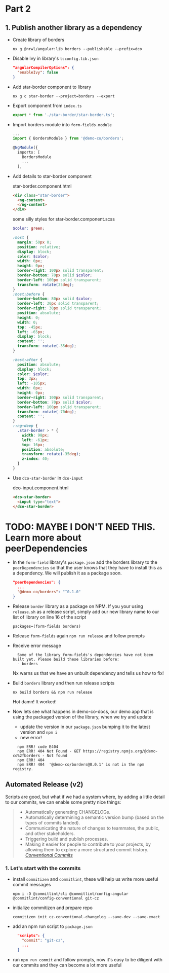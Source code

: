 # Part 2

## 1. Publish another library as a dependency
- Create library of borders

    `nx g @nrwl/angular:lib borders --publishable --prefix=dco`

- Disable Ivy in library's `tsconfig.lib.json`

  ```json
  "angularCompilerOptions": {
    "enableIvy": false
  }
  ```

- Add star-border component to library

  `nx g c star-border --project=borders --export`

- Export component from `index.ts`

  ```ts
  export * from './star-border/star-border.ts';
  ```

- Import borders module into `form-fields.module`

    ```ts
    ...
    import { BordersModule } from '@demo-co/borders';

    @NgModule({
      imports: [
        BordersModule
        ...
      ],
    ```
- Add details to star-border component

    star-border.component.html

    ```html
    <div class="star-border">
      <ng-content>
      </ng-content>
    </div>
    ```
    some silly styles for star-border.component.scss
    ```scss
    $color: green;

    :host {
      margin: 50px 0;
      position: relative;
      display: block;
      color: $color;
      width: 0px;
      height: 0px;
      border-right: 100px solid transparent;
      border-bottom: 70px solid $color;
      border-left: 100px solid transparent;
      transform: rotate(35deg);
    }
    :host:before {
      border-bottom: 80px solid $color;
      border-left: 30px solid transparent;
      border-right: 30px solid transparent;
      position: absolute;
      height: 0;
      width: 0;
      top: -45px;
      left: -65px;
      display: block;
      content: '';
      transform: rotate(-35deg);
    }

    :host:after {
      position: absolute;
      display: block;
      color: $color;
      top: 3px;
      left: -105px;
      width: 0px;
      height: 0px;
      border-right: 100px solid transparent;
      border-bottom: 70px solid $color;
      border-left: 100px solid transparent;
      transform: rotate(-70deg);
      content: '';
    }
    ::ng-deep {
      .star-border > * {
        width: 98px;
        left: -61px;
        top: 16px;
        position: absolute;
        transform: rotate(-35deg);
        z-index: 40;
      }
    }
    ```
- Use `dco-star-border` in `dco-input`

    dco-input.component.html
    ```html
    <dco-star-border>
      <input type="text">
    </dco-star-border>
    ```

# TODO: MAYBE I DON'T NEED THIS. Learn more about peerDependencies
- In the `form-field` library's `package.json` add the borders library to the `peerDependencies` so that the user knows that they have to install this as a dependency. We will publish it as a package soon.
  ```json
  "peerDependencies": {
    ...
    "@demo-co/borders": "^0.1.0"
  }
  ```

- Release `border` library as a package on NPM. If you your using `release.sh` as a release script, simply add our new library name to our list of library on line 16 of the script
  ```
  packages=(form-fields borders)
  ```
- Release `form-fields` again `npm run release` and follow prompts

- Receive error message
    ```
      Some of the library form-fields's dependencies have not been built yet. Please build these libraries before:
      - borders
    ```
    Nx warns us that we have an unbuilt dependency and tells us how to fix!

- Build `borders` library and then run release scripts

  `nx build borders && npm run release`

  Hot damn! It worked!

- Now lets see what happens in demo-co-docs, our demo app that is using the packaged version of the library, when we try and update

  - update the version in our `package.json` bumping it to the latest version and `npm i`
  - new error!

  ```
    npm ERR! code E404
    npm ERR! 404 Not Found - GET https://registry.npmjs.org/@demo-co%2fborders - Not found
    npm ERR! 404
    npm ERR! 404  '@demo-co/borders@0.0.1' is not in the npm registry.
  ```

## Automated Release (v2)

  Scripts are good, but what if we had a system where, by adding a little detail to our commits, we can enable some pretty nice things:
  > - Automatically generating CHANGELOGs.
  > - Automatically determining a semantic version bump (based on the types of commits landed).
  > - Communicating the nature of changes to teammates, the public, and other stakeholders.
  > - Triggering build and publish processes.
  > - Making it easier for people to contribute to your projects, by allowing them to explore a more structured commit history.  <br>
  ><cite> [Conventional Commits](https://www.conventionalcommits.org/en/v1.0.0-beta.2/#why-use-conventional-commits) </cite>
  ### 1. Let's start with the commits

  - install `commitizen` and `commitlint`, these will help us write more useful commit messages

    `npm i -D @commitlint/cli @commitlint/config-angular @commitlint/config-conventional git-cz`

  - initialize commitizen and prepare repo

    `commitizen init cz-conventional-changelog --save-dev --save-exact`

  - add an npm run script to `package.json`

    ```json
      "scripts": {
        "commit": "git-cz",
        ...
      }
    ```

  - run `npm run commit` and follow prompts, now it's easy to be diligent with our commits and they can become a lot more useful



